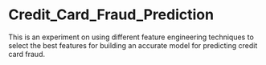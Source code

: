 # Credit_Card_Fraud_Prediction
This is an experiment on using different feature engineering techniques to select the best features for building an accurate model for predicting credit card fraud.
